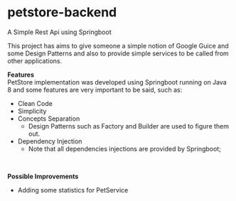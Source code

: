 # petstore-backend
A Simple Rest Api using Springboot

This project has aims to give someone a simple notion of Google Guice and some Design Patterns and also to provide simple 
services to be called from other applications.

**Features**
<br/>
PetStore implementation was developed using Springboot running on Java 8 and some features are very important to be said, such as:
<br/>
- Clean Code
- Simplicity
- Concepts Separation
  - Design Patterns such as Factory and Builder are used to figure them out.
- Dependency Injection
  - Note that all dependencies injections are provided by Springboot;
<br/>

**Possible Improvements**
- Adding some statistics for PetService

